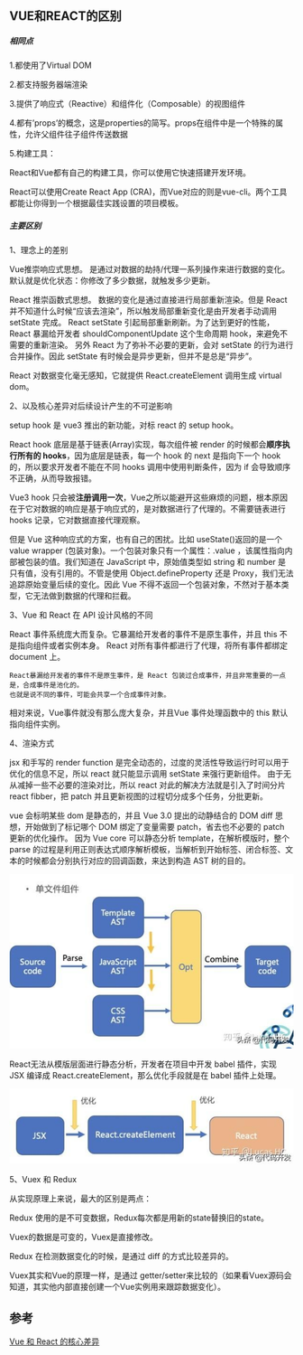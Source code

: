## VUE和REACT的区别

##### 相同点

1.都使用了Virtual DOM

2.都支持服务器端渲染

3.提供了响应式（Reactive）和组件化（Composable）的视图组件

4.都有’props’的概念，这是properties的简写。props在组件中是一个特殊的属性，允许父组件往子组件传送数据

5.构建工具：

React和Vue都有自己的构建工具，你可以使用它快速搭建开发环境。

React可以使用Create React App (CRA)，而Vue对应的则是vue-cli。两个工具都能让你得到一个根据最佳实践设置的项目模板。

##### 主要区别

1、理念上的差别

Vue推崇响应式思想。
是通过对数据的劫持/代理一系列操作来进行数据的变化。默认就是优化状态：你修改了多少数据，就触发多少更新。

React 推崇函数式思想。
数据的变化是通过直接进行局部重新渲染。但是 React 并不知道什么时候“应该去渲染”，所以触发局部重新变化是由开发者手动调用 setState 完成。
React setState 引起局部重新刷新。为了达到更好的性能，React 暴漏给开发者 shouldComponentUpdate 这个生命周期 hook，来避免不需要的重新渲染。
另外 React 为了弥补不必要的更新，会对 setState 的行为进行合并操作。因此 setState 有时候会是异步更新，但并不是总是“异步”。

React 对数据变化毫无感知，它就提供 React.createElement 调用生成 virtual dom。


2、以及核心差异对后续设计产生的不可逆影响

setup hook 是 vue3 推出的新功能，对标 react 的 setup hook。

React hook 底层是基于链表(Array)实现，每次组件被 render 的时候都会**顺序执行所有的 hooks**，因为底层是链表，每一个 hook 的 next 是指向下一个 hook 的，所以要求开发者不能在不同 hooks 调用中使用判断条件，因为 if 会导致顺序不正确，从而导致报错。

Vue3 hook 只会被**注册调用一次**，Vue之所以能避开这些麻烦的问题，根本原因在于它对数据的响应是基于响应式的，是对数据进行了代理的。不需要链表进行 hooks 记录，它对数据直接代理观察。

但是 Vue 这种响应式的方案，也有自己的困扰。比如 useState()返回的是一个 value wrapper (包装对象)。一个包装对象只有一个属性：.value ，该属性指向内部被包装的值。我们知道在 JavaScript 中，原始值类型如 string 和 number 是只有值，没有引用的。不管是使用 Object.defineProperty 还是 Proxy，我们无法追踪原始变量后续的变化。因此 Vue 不得不返回一个包装对象，不然对于基本类型，它无法做到数据的代理和拦截。



3、Vue 和 React 在 API 设计风格的不同

React 事件系统庞大而复杂。它暴漏给开发者的事件不是原生事件，并且 this 不是指向组件或者实例本身。
React 对所有事件都进行了代理，将所有事件都绑定 document 上。

```
React暴漏给开发者的事件不是原生事件，是 React 包装过合成事件，并且非常重要的一点是，合成事件是池化的。
也就是说不同的事件，可能会共享一个合成事件对象。
```


相对来说，Vue事件就没有那么庞大复杂，并且Vue 事件处理函数中的 this 默认指向组件实例。



4、渲染方式

jsx 和手写的 render function 是完全动态的，过度的灵活性导致运行时可以用于优化的信息不足，所以 react 就只能显示调用 setState 来强行更新组件。
由于无从减掉一些不必要的渲染对比，所以 react 对此的解决方法就是引入了时间分片 react fibber，把 patch 并且更新视图的过程切分成多个任务，分批更新。

vue 会标明某些 dom 是静态的，并且 Vue 3.0 提出的动静结合的 DOM diff 思想，开始做到了标记哪个 DOM 绑定了变量需要 patch，省去也不必要的 patch 更新的优化操作。
因为 Vue core 可以静态分析 template，在解析模版时，整个 parse 的过程是利用正则表达式顺序解析模板，当解析到开始标签、闭合标签、文本的时候都会分别执行对应的回调函数，来达到构造 AST 树的目的。

![ast](./images/ast.jpeg)


React无法从模版层面进行静态分析，开发者在项目中开发 babel 插件，实现 JSX 编译成 React.createElement，那么优化手段就是在 babel 插件上处理。

![](./images/react-parse.jpeg)


5、Vuex 和 Redux

从实现原理上来说，最大的区别是两点：

Redux 使用的是不可变数据，Redux每次都是用新的state替换旧的state。

Vuex的数据是可变的，Vuex是直接修改。

Redux 在检测数据变化的时候，是通过 diff 的方式比较差异的。

Vuex其实和Vue的原理一样，是通过 getter/setter来比较的（如果看Vuex源码会知道，其实他内部直接创建一个Vue实例用来跟踪数据变化）。



## 参考

[Vue 和 React 的核心差异](https://www.cnblogs.com/everlose/p/12538474.html)

